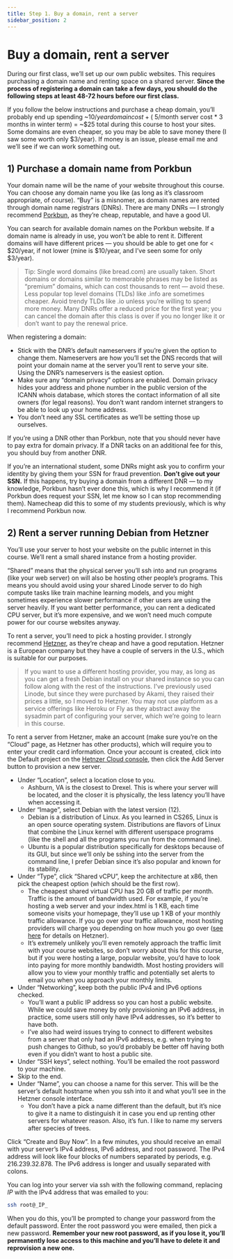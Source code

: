 ```yaml
---
title: Step 1. Buy a domain, rent a server
sidebar_position: 2
---
```


# Buy a domain, rent a server

During our first class, we’ll set up our own public websites. This requires purchasing a domain name and renting space on a shared server. **Since the process of registering a domain can take a few days, you should do the following steps at least 48-72 hours before our first class.**

If you follow the below instructions and purchase a cheap domain, you’ll probably end up spending ~$10/year domain cost + (~$5/month server cost * 3 months in winter term) = ~$25 total during this course to host your sites. Some domains are even cheaper, so you may be able to save money there (I saw some worth only $3/year). If money is an issue, please email me and we’ll see if we can work something out.

## 1) Purchase a domain name from Porkbun

Your domain name will be the name of your website throughout this course. You can choose any domain name you like (as long as it’s classroom appropriate, of course). “Buy” is a misnomer, as domain names are rented through domain name registrars (DNRs). There are many DNRs — I strongly recommend [Porkbun](https://porkbun.com/), as they’re cheap, reputable, and have a good UI.

You can search for available domain names on the Porkbun website. If a domain name is already in use, you won’t be able to rent it. Different domains will have different prices — you should be able to get one for < $20/year, if not lower (mine is $10/year, and I’ve seen some for only $3/year).

> Tip: Single word domains (like bread.com) are usually taken. Short domains or domains similar to memorable phrases may be listed as “premium” domains, which can cost thousands to rent — avoid these. Less popular top level domains (TLDs) like .info are sometimes cheaper. Avoid trendy TLDs like .io unless you’re willing to spend more money. Many DNRs offer a reduced price for the first year; you can cancel the domain after this class is over if you no longer like it or don’t want to pay the renewal price.

When registering a domain:

- Stick with the DNR’s default nameservers if you’re given the option to change them. Nameservers are how you’ll set the DNS records that will point your domain name at the server you’ll rent to serve your site. Using the DNR’s nameservers is the easiest option.
- Make sure any “domain privacy” options are enabled. Domain privacy hides your address and phone number in the public version of the ICANN whois database, which stores the contact information of all site owners (for legal reasons). You don’t want random internet strangers to be able to look up your home address.
- You don’t need any SSL certificates as we’ll be setting those up ourselves.

If you’re using a DNR other than Porkbun, note that you should never have to pay extra for domain privacy. If a DNR tacks on an additional fee for this, you should buy from another DNR.

If you’re an international student, some DNRs might ask you to confirm your identity by giving them your SSN for fraud prevention. **Don’t give out your SSN.** If this happens, try buying a domain from a different DNR — to my knowledge, Porkbun hasn’t ever done this, which is why I recommend it (if Porkbun does request your SSN, let me know so I can stop recommending them). Namecheap did this to some of my students previously, which is why I recommend Porkbun now.

## 2) Rent a server running Debian from Hetzner

You’ll use your server to host your website on the public internet in this course. We’ll rent a small shared instance from a hosting provider.

“Shared” means that the physical server you’ll ssh into and run programs (like your web server) on will also be hosting other people’s programs. This means you should avoid using your shared Linode server to do high compute tasks like train machine learning models, and you might sometimes experience slower performance if other users are using the server heavily. If you want better performance, you can rent a dedicated CPU server, but it’s more expensive, and we won’t need much compute power for our course websites anyway.

To rent a server, you’ll need to pick a hosting provider. I strongly recommend [Hetzner](https://www.hetzner.com/cloud), as they’re cheap and have a good reputation. Hetzner is a European company but they have a couple of servers in the U.S., which is suitable for our purposes.

> If you want to use a different hosting provider, you may, as long as you can get a fresh Debian install on your shared instance so you can follow along with the rest of the instructions. I’ve previously used Linode, but since they were purchased by Akami, they raised their prices a little, so I moved to Hetzner. You may not use platform as a service offerings like Heroku or Fly as they abstract away the sysadmin part of configuring your server, which we’re going to learn in this course.

To rent a server from Hetzner, make an account (make sure you’re on the “Cloud” page, as Hetzner has other products), which will require you to enter your credit card information. Once your account is created, click into the Default project on the [Hetnzer Cloud console](https://console.hetzner.cloud), then click the Add Server button to provision a new server.

- Under “Location”, select a location close to you.
  - Ashburn, VA is the closest to Drexel. This is where your server will be located, and the closer it is physically, the less latency you’ll have when accessing it.
- Under “Image”, select Debian with the latest version (12).
  - Debian is a distribution of Linux. As you learned in CS265, Linux is an open source operating system. Distributions are flavors of Linux that combine the Linux kernel with different userspace programs (like the shell and all the programs you run from the command line).
  - Ubuntu is a popular distribution specifically for desktops because of its GUI, but since we’ll only be sshing into the server from the command line, I prefer Debian since it’s also popular and known for its stability.
- Under “Type”, click “Shared vCPU”, keep the architecture at x86, then pick the cheapest option (which should be the first row).
  - The cheapest shared virtual CPU has 20 GB of traffic per month. Traffic is the amount of bandwidth used. For example, if you’re hosting a web server and your index.html is 1 KB, each time someone visits your homepage, they’ll use up 1 KB of your monthly traffic allowance. If you go over your traffic allowance, most hosting providers will charge you depending on how much you go over ([see here](https://docs.hetzner.com/robot/general/traffic/) for details on Hetzner).
  - It’s extremely unlikely you’ll even remotely approach the traffic limit with your course websites, so don’t worry about this for this course, but if you were hosting a large, popular website, you’d have to look into paying for more monthly bandwidth. Most hosting providers will allow you to view your monthly traffic and potentially set alerts to email you when you approach your monthly limits.
- Under “Networking”, keep both the public IPv4 and IPv6 options checked.
  - You’ll want a public IP address so you can host a public website. While we could save money by only provisioning an IPv6 address, in practice, some users still only have IPv4 addresses, so it’s better to have both.
  - I’ve also had weird issues trying to connect to different websites from a server that only had an IPv6 address, e.g. when trying to push changes to Github, so you’d probably be better off having both even if you didn’t want to host a public site.
- Under “SSH keys”, select nothing. You’ll be emailed the root password to your machine.
- Skip to the end.
- Under “Name”, you can choose a name for this server. This will be the server’s default hostname when you ssh into it and what you’ll see in the Hetzner console interface.
  - You don’t have a pick a name different than the default, but it’s nice to give it a name to distinguish it in case you end up renting other servers for whatever reason. Also, it’s fun. I like to name my servers after species of trees.

Click “Create and Buy Now”. In a few minutes, you should receive an email with your server’s IPv4 address, IPv6 address, and root password. The IPv4 address will look like four blocks of numbers separated by periods, e.g. 216.239.32.878. The IPv6 address is longer and usually separated with colons.

You can log into your server via ssh with the following command, replacing *IP* with the IPv4 address that was emailed to you:

```bash
ssh root@_IP_
```

When you do this, you’ll be prompted to change your password from the default password. Enter the root password you were emailed, then pick a new password. **Remember your new root password, as if you lose it, you’ll permanently lose access to this machine and you’ll have to delete it and reprovision a new one.**